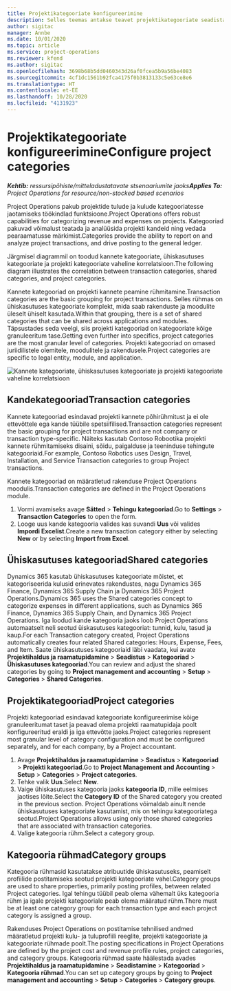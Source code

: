 ```yaml
---
title: Projektikategooriate konfigureerimine
description: Selles teemas antakse teavet projektikategooriate seadistamise kohta.
author: sigitac
manager: Annbe
ms.date: 10/01/2020
ms.topic: article
ms.service: project-operations
ms.reviewer: kfend
ms.author: sigitac
ms.openlocfilehash: 3698b68b5dd0460343d26af0fcea5b9a56be4083
ms.sourcegitcommit: 4cf1dc1561b92fca4175f0b3813133c5e63ce8e6
ms.translationtype: HT
ms.contentlocale: et-EE
ms.lasthandoff: 10/28/2020
ms.locfileid: "4131923"
---
```

# <a name="configure-project-categories"></a><span data-ttu-id="963cb-103">Projektikategooriate konfigureerimine</span><span class="sxs-lookup"><span data-stu-id="963cb-103">Configure project categories</span></span>

<span data-ttu-id="963cb-104">_**Kehtib:** ressursipõhiste/mitteladustatavate stsenaariumite jaoks_</span><span class="sxs-lookup"><span data-stu-id="963cb-104">_**Applies To:** Project Operations for resource/non-stocked based scenarios_</span></span>

<span data-ttu-id="963cb-105">Project Operations pakub projektide tulude ja kulude kategooriatesse jaotamiseks töökindlad funktsioone.</span><span class="sxs-lookup"><span data-stu-id="963cb-105">Project Operations offers robust capabilities for categorizing revenue and expenses on projects.</span></span> <span data-ttu-id="963cb-106">Kategooriad pakuvad võimalust teatada ja analüüsida projekti kandeid ning vedada pearaamatusse märkimist.</span><span class="sxs-lookup"><span data-stu-id="963cb-106">Categories provide the ability to report on and analyze project transactions, and drive posting to the general ledger.</span></span>

<span data-ttu-id="963cb-107">Järgmisel diagrammil on toodud kannete kategooriate, ühiskasutuses kategooriate ja projekti kategooriate vaheline korrelatsioon.</span><span class="sxs-lookup"><span data-stu-id="963cb-107">The following diagram illustrates the correlation between transaction categories, shared categories, and project categories.</span></span> 

<span data-ttu-id="963cb-108">Kannete kategooriad on projekti kannete peamine rühmitamine.</span><span class="sxs-lookup"><span data-stu-id="963cb-108">Transaction categories are the basic grouping for project transactions.</span></span> <span data-ttu-id="963cb-109">Selles rühmas on ühiskasutuses kategooriate komplekt, mida saab rakenduste ja moodulite üleselt ühiselt kasutada.</span><span class="sxs-lookup"><span data-stu-id="963cb-109">Within that grouping, there is a set of shared categories that can be shared across applications and modules.</span></span> <span data-ttu-id="963cb-110">Täpsustades seda veelgi, siis projekti kategooriad on kategooriate kõige granuleeritum tase.</span><span class="sxs-lookup"><span data-stu-id="963cb-110">Getting even further into specifics, project categories are the most granular level of categories.</span></span> <span data-ttu-id="963cb-111">Projekti kategooriad on omased juriidilistele olemitele, moodulitele ja rakendusele.</span><span class="sxs-lookup"><span data-stu-id="963cb-111">Project categories are specific to legal entity, module, and application.</span></span>

![Kannete kategooriate, ühiskasutuses kategooriate ja projekti kategooriate vaheline korrelatsioon](media/project-categories.png)

## <a name="transaction-categories"></a><span data-ttu-id="963cb-113">Kandekategooriad</span><span class="sxs-lookup"><span data-stu-id="963cb-113">Transaction categories</span></span>

<span data-ttu-id="963cb-114">Kannete kategooriad esindavad projekti kannete põhirühmitust ja ei ole ettevõttele ega kande tüübile spetsiifilised.</span><span class="sxs-lookup"><span data-stu-id="963cb-114">Transaction categories represent the basic grouping for project transactions and are not company or transaction type-specific.</span></span> <span data-ttu-id="963cb-115">Näiteks kasutab Contoso Robootika projekti kannete rühmitamiseks disaini, sõidu, paigalduse ja teeninduse tehingute kategooriaid.</span><span class="sxs-lookup"><span data-stu-id="963cb-115">For example, Contoso Robotics uses Design, Travel, Installation, and Service Transaction categories to group Project transactions.</span></span>

<span data-ttu-id="963cb-116">Kannete kategooriad on määratletud rakenduse Project Operations moodulis.</span><span class="sxs-lookup"><span data-stu-id="963cb-116">Transaction categories are defined in the Project Operations module.</span></span> 
1. <span data-ttu-id="963cb-117">Vormi avamiseks avage **Sätted** \> **Tehingu kategooriad**.</span><span class="sxs-lookup"><span data-stu-id="963cb-117">Go to **Settings** \> **Transaction Categories** to open the form.</span></span> 
2. <span data-ttu-id="963cb-118">Looge uus kande kategooria valides kas suvandi **Uus** või valides **Impordi Excelist**.</span><span class="sxs-lookup"><span data-stu-id="963cb-118">Create a new transaction category either by selecting **New** or by selecting **Import from Excel**.</span></span>

## <a name="shared-categories"></a><span data-ttu-id="963cb-119">Ühiskasutuses kategooriad</span><span class="sxs-lookup"><span data-stu-id="963cb-119">Shared categories</span></span>

<span data-ttu-id="963cb-120">Dynamics 365 kasutab ühiskasutuses kategooriate mõistet, et kategoriseerida kulusid erinevates rakendustes, nagu Dynamics 365 Finance, Dynamics 365 Supply Chain ja Dynamics 365 Project Operations.</span><span class="sxs-lookup"><span data-stu-id="963cb-120">Dynamics 365 uses the Shared categories concept to categorize expenses in different applications, such as Dynamics 365 Finance, Dynamics 365 Supply Chain, and Dynamics 365 Project Operations.</span></span> <span data-ttu-id="963cb-121">Iga loodud kande kategooria jaoks loob Project Operations automaatselt neli seotud üiskasutuses kategooriat: tunnid, kulu, tasud ja kaup.</span><span class="sxs-lookup"><span data-stu-id="963cb-121">For each Transaction category created, Project Operations automatically creates four related Shared categories: Hours, Expense, Fees, and Item.</span></span> <span data-ttu-id="963cb-122">Saate ühiskasutuses kategooriaid läbi vaadata, kui avate **Projektihaldus ja raamatupidamine** \> **Seadistus** \> **Kategooriad** \> **Ühiskasutuses kategooriad**.</span><span class="sxs-lookup"><span data-stu-id="963cb-122">You can review and adjust the shared categories by going to **Project management and accounting** \> **Setup** \> **Categories** \> **Shared Categories**.</span></span>

## <a name="project-categories"></a><span data-ttu-id="963cb-123">Projektikategooriad</span><span class="sxs-lookup"><span data-stu-id="963cb-123">Project categories</span></span>

<span data-ttu-id="963cb-124">Projekti kategooriad esindavad kategooriate konfigureerimise kõige granuleeritumat taset ja peavad olema projekti raamatupidaja poolt konfigureeritud eraldi ja iga ettevõtte jaoks.</span><span class="sxs-lookup"><span data-stu-id="963cb-124">Project categories represent most granular level of category configuration and must be configured separately, and for each company, by a Project accountant.</span></span>

1. <span data-ttu-id="963cb-125">Avage **Projektihaldus ja raamatupidamine** \> **Seadistus** \> **Kategooriad** \> **Projekti kategooriad**.</span><span class="sxs-lookup"><span data-stu-id="963cb-125">Go to **Project Management and Accounting** \> **Setup** \> **Categories** \> **Project categories**.</span></span>
2. <span data-ttu-id="963cb-126">Tehke valik **Uus**.</span><span class="sxs-lookup"><span data-stu-id="963cb-126">Select **New**.</span></span>
3. <span data-ttu-id="963cb-127">Vaige ühiskasutuses kategooria jaoks **kategooria ID**, mille eelmises jaotises lõite.</span><span class="sxs-lookup"><span data-stu-id="963cb-127">Select the **Category ID** of the Shared category you created in the previous section.</span></span> <span data-ttu-id="963cb-128">Project Operations võimaldab ainult nende ühiskasutuses kategooriate kasutamist, mis on tehingu kategooriatega seotud.</span><span class="sxs-lookup"><span data-stu-id="963cb-128">Project Operations allows using only those shared categories that are associated with transaction categories.</span></span>
4. <span data-ttu-id="963cb-129">Valige kategooria rühm.</span><span class="sxs-lookup"><span data-stu-id="963cb-129">Select a category group.</span></span>

## <a name="category-groups"></a><span data-ttu-id="963cb-130">Kategooria rühmad</span><span class="sxs-lookup"><span data-stu-id="963cb-130">Category groups</span></span>

<span data-ttu-id="963cb-131">Kategooria rühmasid kasutatakse atribuutide ühiskasutuseks, peamiselt profiilide postitamiseks seotud projekti kategooriate vahel.</span><span class="sxs-lookup"><span data-stu-id="963cb-131">Category groups are used to share properties, primarily posting profiles, between related Project categories.</span></span> <span data-ttu-id="963cb-132">Igal tehingu tüübil peab olema vähemalt üks kategooria rühm ja igale projekti kategooriale peab olema määratud rühm.</span><span class="sxs-lookup"><span data-stu-id="963cb-132">There must be at least one category group for each transaction type and each project category is assigned a group.</span></span>

<span data-ttu-id="963cb-133">Rakenduses Project Operations on postitamise tehnilised andmed määratletud projekti kulu- ja tuluprofiili reeglite, projekti kategooriate ja kategooriate rühmade poolt.</span><span class="sxs-lookup"><span data-stu-id="963cb-133">The posting specifications in Project Operations are defined by the project cost and revenue profile rules, project categories, and category groups.</span></span> <span data-ttu-id="963cb-134">Kategooria rühmad saate häälestada avades **Projektihaldus ja raamatupidamine** \> **Seadistamine** \> **Kategooriad** \> **Kategooria rühmad**.</span><span class="sxs-lookup"><span data-stu-id="963cb-134">You can set up category groups by going to **Project management and accounting** \> **Setup** \> **Categories** \> **Category groups**.</span></span>

